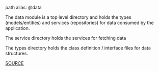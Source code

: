 path alias: @data


The data module is a top level directory and holds the types (models/entities) and services (repositories) for data consumed by the application.


The service directory holds the services for fetching data


The types directory holds the class definition / interface files for data structures.


[SOURCE](https://angular-folder-structure.readthedocs.io/en/latest/data.html)